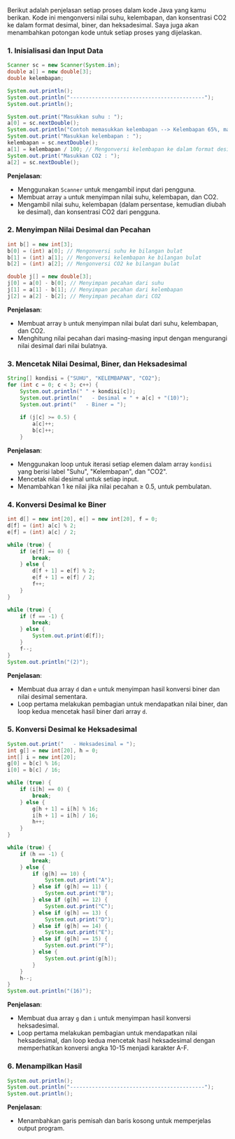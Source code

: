 Berikut adalah penjelasan setiap proses dalam kode Java yang kamu berikan. Kode ini mengonversi nilai suhu, kelembapan, dan konsentrasi CO2 ke dalam format desimal, biner, dan heksadesimal. Saya juga akan menambahkan potongan kode untuk setiap proses yang dijelaskan.

### 1. Inisialisasi dan Input Data

```java
Scanner sc = new Scanner(System.in);
double a[] = new double[3];
double kelembapan;

System.out.println();
System.out.println("-------------------------------------------");
System.out.println();

System.out.print("Masukkan suhu : ");
a[0] = sc.nextDouble();
System.out.println("Contoh memasukkan kelembapan --> Kelembapan 65%, masukkan 65 saja tanpa (%)");
System.out.print("Masukkan kelembapan : ");
kelembapan = sc.nextDouble();
a[1] = kelembapan / 100; // Mengonversi kelembapan ke dalam format desimal
System.out.print("Masukkan CO2 : ");
a[2] = sc.nextDouble();
```

**Penjelasan**:
- Menggunakan `Scanner` untuk mengambil input dari pengguna.
- Membuat array `a` untuk menyimpan nilai suhu, kelembapan, dan CO2.
- Mengambil nilai suhu, kelembapan (dalam persentase, kemudian diubah ke desimal), dan konsentrasi CO2 dari pengguna.

### 2. Menyimpan Nilai Desimal dan Pecahan

```java
int b[] = new int[3];
b[0] = (int) a[0]; // Mengonversi suhu ke bilangan bulat
b[1] = (int) a[1]; // Mengonversi kelembapan ke bilangan bulat
b[2] = (int) a[2]; // Mengonversi CO2 ke bilangan bulat

double j[] = new double[3];
j[0] = a[0] - b[0]; // Menyimpan pecahan dari suhu
j[1] = a[1] - b[1]; // Menyimpan pecahan dari kelembapan
j[2] = a[2] - b[2]; // Menyimpan pecahan dari CO2
```

**Penjelasan**:
- Membuat array `b` untuk menyimpan nilai bulat dari suhu, kelembapan, dan CO2.
- Menghitung nilai pecahan dari masing-masing input dengan mengurangi nilai desimal dari nilai bulatnya.

### 3. Mencetak Nilai Desimal, Biner, dan Heksadesimal

```java
String[] kondisi = {"SUHU", "KELEMBAPAN", "CO2"};
for (int c = 0; c < 3; c++) {
    System.out.println(" " + kondisi[c]);
    System.out.println("   - Desimal = " + a[c] + "(10)");
    System.out.print("   - Biner = ");
    
    if (j[c] >= 0.5) {
        a[c]++;
        b[c]++;
    }
```

**Penjelasan**:
- Menggunakan loop untuk iterasi setiap elemen dalam array `kondisi` yang berisi label "Suhu", "Kelembapan", dan "CO2".
- Mencetak nilai desimal untuk setiap input.
- Menambahkan 1 ke nilai jika nilai pecahan ≥ 0.5, untuk pembulatan.

### 4. Konversi Desimal ke Biner

```java
int d[] = new int[20], e[] = new int[20], f = 0;
d[f] = (int) a[c] % 2;
e[f] = (int) a[c] / 2;

while (true) {
    if (e[f] == 0) {
        break;
    } else {
        d[f + 1] = e[f] % 2;
        e[f + 1] = e[f] / 2;
        f++;
    }
}

while (true) {
    if (f == -1) {
        break;
    } else {
        System.out.print(d[f]);
    }
    f--;
}
System.out.println("(2)");
```

**Penjelasan**:
- Membuat dua array `d` dan `e` untuk menyimpan hasil konversi biner dan nilai desimal sementara.
- Loop pertama melakukan pembagian untuk mendapatkan nilai biner, dan loop kedua mencetak hasil biner dari array `d`.

### 5. Konversi Desimal ke Heksadesimal

```java
System.out.print("   - Heksadesimal = ");
int g[] = new int[20], h = 0;
int[] i = new int[20];
g[0] = b[c] % 16;
i[0] = b[c] / 16;

while (true) {
    if (i[h] == 0) {
        break;
    } else {
        g[h + 1] = i[h] % 16;
        i[h + 1] = i[h] / 16;
        h++;
    }
}

while (true) {
    if (h == -1) {
        break;
    } else {
        if (g[h] == 10) {
            System.out.print("A");
        } else if (g[h] == 11) {
            System.out.print("B");
        } else if (g[h] == 12) {
            System.out.print("C");
        } else if (g[h] == 13) {
            System.out.print("D");
        } else if (g[h] == 14) {
            System.out.print("E");
        } else if (g[h] == 15) {
            System.out.print("F");
        } else {
            System.out.print(g[h]);
        }
    }
    h--;
}
System.out.println("(16)");
```

**Penjelasan**:
- Membuat dua array `g` dan `i` untuk menyimpan hasil konversi heksadesimal.
- Loop pertama melakukan pembagian untuk mendapatkan nilai heksadesimal, dan loop kedua mencetak hasil heksadesimal dengan memperhatikan konversi angka 10-15 menjadi karakter A-F.

### 6. Menampilkan Hasil

```java
System.out.println();
System.out.println("-------------------------------------------");
System.out.println();
```

**Penjelasan**:
- Menambahkan garis pemisah dan baris kosong untuk memperjelas output program.

